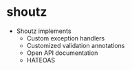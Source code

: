 # shoutz
- Shoutz implements 
  - Custom exception handlers
  - Customized validation annotations 
  - Open API documentation
  - HATEOAS
